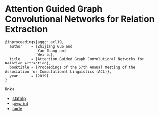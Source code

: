 # Attention Guided Graph Convolutional Networks for Relation Extraction

```
@inproceedings{aggcn_acl19,
  author    = {Zhijiang Guo and
               Yan Zhang and
               Wei Lu},
  title     = {Attention Guided Graph Convolutional Networks for Relation Extraction},
  booktitle = {Proceedings of the 57th Annual Meeting of the Association for Computational Linguistics (ACL)},
  year      = {2019}
}
```

links
- [statnlp](http://www.statnlp.org/paper/2019/attention-guided-graph-convolutional-networks-relation-extraction.html)
- [preprint](http://www.statnlp.org/wp-content/uploads/2019/06/Attention_Guided_Graph_Convolutional_Networks_for_Relation_Extraction.pdf)
- [code](https://github.com/Cartus/AGGCN_TACRED)
